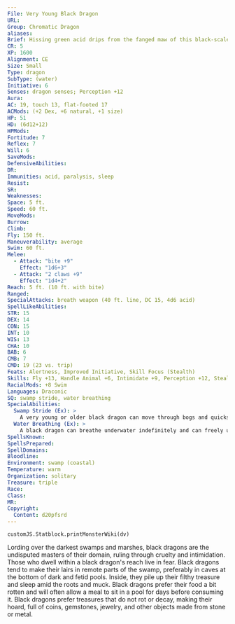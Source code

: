 ```yaml
---
File: Very Young Black Dragon
URL: 
Group: Chromatic Dragon
aliases: 
Brief: Hissing green acid drips from the fanged maw of this black-scaled, horned dragon.
CR: 5
XP: 1600
Alignment: CE
Size: Small
Type: dragon
SubType: (water)
Initiative: 6
Senses: dragon senses; Perception +12
Aura: 
AC: 19, touch 13, flat-footed 17
ACMods: (+2 Dex, +6 natural, +1 size)
HP: 51
HD: (6d12+12)
HPMods: 
Fortitude: 7
Reflex: 7
Will: 6
SaveMods: 
DefensiveAbilities: 
DR: 
Immunities: acid, paralysis, sleep
Resist: 
SR: 
Weaknesses: 
Space: 5 ft.
Speed: 60 ft.
MoveMods: 
Burrow: 
Climb: 
Fly: 150 ft.
Maneuverability: average
Swim: 60 ft.
Melee: 
  - Attack: "bite +9"
    Effect: "1d6+3"
  - Attack: "2 claws +9"
    Effect: "1d4+2"
Reach: 5 ft. (10 ft. with bite)
Ranged: 
SpecialAttacks: breath weapon (40 ft. line, DC 15, 4d6 acid)
SpellLikeAbilities: 
STR: 15
DEX: 14
CON: 15
INT: 10
WIS: 13
CHA: 10
BAB: 6
CMB: 7
CMD: 19 (23 vs. trip)
Feats: Alertness, Improved Initiative, Skill Focus (Stealth)
Skills: Fly +13, Handle Animal +6, Intimidate +9, Perception +12, Stealth +18, Swim +19
RacialMods: +8 Swim
Languages: Draconic
SQ: swamp stride, water breathing
SpecialAbilities:
  Swamp Stride (Ex): >
    A very young or older black dragon can move through bogs and quicksand without penalty at its normal speed.
  Water Breathing (Ex): >
    A black dragon can breathe underwater indefinitely and can freely use its breath weapon, spells, and other abilities while submerged.
SpellsKnown: 
SpellsPrepared: 
SpellDomains: 
Bloodline: 
Environment: swamp (coastal)
Temperature: warm
Organization: solitary
Treasure: triple
Race: 
Class: 
MR: 
Copyright:
  Content: d20pfsrd
---
```

```dataviewjs
customJS.Statblock.printMonsterWiki(dv)
```
Lording over the darkest swamps and marshes, black dragons are the undisputed masters of their domain, ruling through cruelty and intimidation. Those who dwell within a black dragon's reach live in fear. Black dragons tend to make their lairs in remote parts of the swamp, preferably in caves at the bottom of dark and fetid pools. Inside, they pile up their filthy treasure and sleep amid the roots and muck. Black dragons prefer their food a bit rotten and will often allow a meal to sit in a pool for days before consuming it. Black dragons prefer treasures that do not rot or decay, making their hoard, full of coins, gemstones, jewelry, and other objects made from stone or metal.
